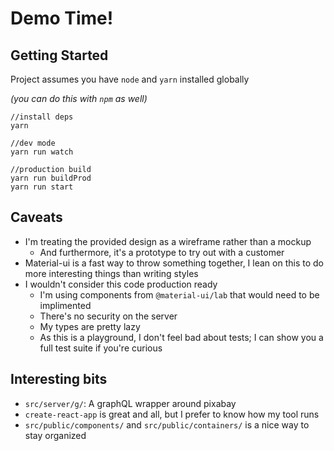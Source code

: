 # Demo Time! 

## Getting Started 

Project assumes you have `node` and `yarn` installed globally

*(you can do this with `npm` as well)*
```
//install deps
yarn

//dev mode
yarn run watch

//production build
yarn run buildProd
yarn run start

```

## Caveats
- I'm treating the provided design as a wireframe rather than a mockup
    - And furthermore, it's a prototype to try out with a customer
- Material-ui is a fast way to throw something together, I lean on this to do more interesting things than writing styles
- I wouldn't consider this code production ready
    - I'm using components from `@material-ui/lab` that would need to be implimented
    - There's no security on the server
    - My types are pretty lazy
    - As this is a playground, I don't feel bad about tests; I can show you a full test suite if you're curious

## Interesting bits 
- `src/server/g/`: A graphQL wrapper around pixabay
- `create-react-app` is great and all, but I prefer to know how my tool runs
- `src/public/components/` and `src/public/containers/` is a nice way to stay organized
